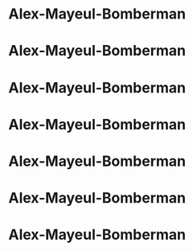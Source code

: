 # Alex-Mayeul-Bomberman
# Alex-Mayeul-Bomberman
# Alex-Mayeul-Bomberman
# Alex-Mayeul-Bomberman
# Alex-Mayeul-Bomberman
# Alex-Mayeul-Bomberman
# Alex-Mayeul-Bomberman
